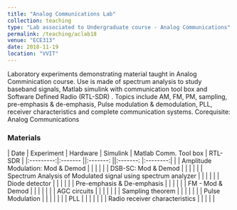 ```yaml
---
title: "Analog Communications Lab"
collection: teaching
type: "Lab associated to Undergraduate course - Analog Communications"
permalink: /teaching/aclab18
venue: "ECE313"
date: 2018-11-19
location: "VVIT"
---
```


Laboratory experiments demonstrating material taught in Analog Comminication course. Use is made of spectrum analysis to study baseband signals, Matlab simulink with communication tool box and Software Defined Radio (RTL-SDR) . Topics include AM, FM, PM, sampling, pre-emphasis & de-emphasis, Pulse modulation & demodulation, PLL, receiver characteristics and complete communication systems.
Corequisite: Analog Communications


### Materials 

| Date      | Experiment                           | Hardware  | Simulink | Matlab Comm. Tool box | RTL-SDR |
|:---------:|:-------                            ||:-------: ||:-------: |:--------:|
|           | Amplitude Modulation: Mod & Demod    |           |          |         |
|           | DSB-SC: Mod & Demod    |           |          |         |
|           | Spectrum Analysis of Modulated signal using spectrum analyzer |           |          |        |
|           | Diode detector    |           |          |         |
|           | Pre-emphasis & De-emphasis  |           |          |         |
|           | FM - Mod & Demod  |               |               |               |               |
|           | AGC circuits  |               |               |               |               |
|           | Sampling theorem  |               |               |               |               |
|           | Pulse Modulation  |               |               |               |               |
|           | PLL  |               |               |               |               |
|           | Radio receiver characteristics  |               |               |               |            |